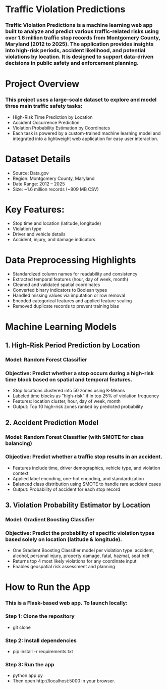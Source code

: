 # Traffic Violation Predictions
### Traffic Violation Predictions is a machine learning web app built to analyze and predict various traffic-related risks using over 1.6 million traffic stop records from Montgomery County, Maryland (2012 to 2025). The application provides insights into high-risk periods, accident likelihood, and potential violations by location. It is designed to support data-driven decisions in public safety and enforcement planning.

# Project Overview
### This project uses a large-scale dataset to explore and model three main traffic safety tasks:
- High-Risk Time Prediction by Location
- Accident Occurrence Prediction
- Violation Probability Estimation by Coordinates
- Each task is powered by a custom-trained machine learning model and integrated into a lightweight web application for easy user interaction.

# Dataset Details
- Source: Data.gov
- Region: Montgomery County, Maryland
- Date Range: 2012 – 2025
- Size: ~1.6 million records (~809 MB CSV)

# Key Features:
- Stop time and location (latitude, longitude)
- Violation type
- Driver and vehicle details
- Accident, injury, and damage indicators

# Data Preprocessing Highlights
- Standardized column names for readability and consistency
- Extracted temporal features (hour, day of week, month)
- Cleaned and validated spatial coordinates
- Converted binary indicators to Boolean types
- Handled missing values via imputation or row removal
- Encoded categorical features and applied feature scaling
- Removed duplicate records to prevent training bias

# Machine Learning Models
## 1. High-Risk Period Prediction by Location
### Model: Random Forest Classifier
### Objective: Predict whether a stop occurs during a high-risk time block based on spatial and temporal features.
- Stop locations clustered into 50 zones using K-Means
- Labeled time blocks as "high-risk" if in top 25% of violation frequency
- Features: location cluster, hour, day of week, month
- Output: Top 10 high-risk zones ranked by predicted probability

## 2. Accident Prediction Model
### Model: Random Forest Classifier (with SMOTE for class balancing)
### Objective: Predict whether a traffic stop results in an accident.
- Features include time, driver demographics, vehicle type, and violation context
- Applied label encoding, one-hot encoding, and standardization
- Balanced class distribution using SMOTE to handle rare accident cases
- Output: Probability of accident for each stop record

## 3. Violation Probability Estimator by Location
### Model: Gradient Boosting Classifier
### Objective: Predict the probability of specific violation types based solely on location (latitude & longitude).
- One Gradient Boosting Classifier model per violation type: accident, alcohol, personal injury, property damage, fatal, hazmat, seat belt
- Returns top 4 most likely violations for any coordinate input
- Enables geospatial risk assessment and planning

# How to Run the App
### This is a Flask-based web app. To launch locally:
### Step 1: Clone the repository
- git clone <your-repo-url>

### Step 2: Install dependencies
- pip install -r requirements.txt

### Step 3: Run the app
- python app.py
- Then open http://localhost:5000 in your browser.
